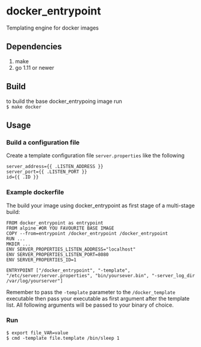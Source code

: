 # docker_entrypoint
Templating engine for docker images

## Dependencies
1. make 
2. go 1.11 or newer

## Build
to build the base docker_entrypoing image run  
`$ make docker`

## Usage
### Build a configuration file 
Create a template configuration file `server.properties` like the following  
```
server_address={{ .LISTEN_ADDRESS }}
server_port={{ .LISTEN_PORT }}
id={{ .ID }}
```
### Example dockerfile
The build your image using docker_entrypoint as first stage of a multi-stage build:  
```
FROM docker_entrypoint as entrypoint
FROM alpine #OR YOU FAVOURITE BASE IMAGE
COPY --from=entrypoint /docker_entrypoint /docker_entrypoint
RUN ...
MKDIR ...
ENV SERVER_PROPERTIES_LISTEN_ADDRESS="localhost"
ENV SERVER_PROPERTIES_LISTEN_PORT=8080
ENV SERVER_PROPERTIES_ID=1

ENTRYPOINT ["/docker_entrypoint", "-template", "/etc/server/server.properties", "bin/yoursever.bin", "-server_log_dir /var/log/yourserver"]
```
Remember to pass the `-template` parameter to the `/docker_template` executable then pass your executable as first argument after the template list. All following arguments will be passed to your binary of choice.




### Run

`$ export file_VAR=value`  
`$ cmd -template file.template /bin/sleep 1`
